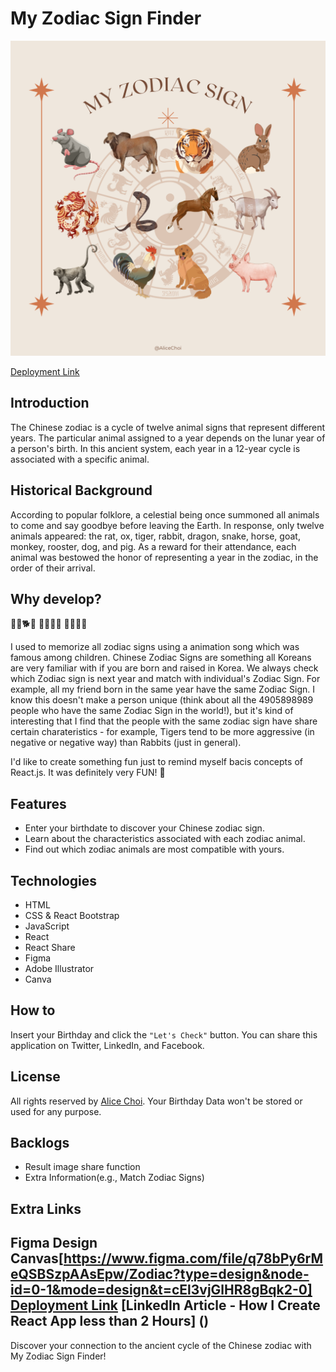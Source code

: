 # My Zodiac Sign Finder
![main image](/public/images/main2.png)

[Deployment Link](https://my-zodiac-sign.onrender.com/)

## Introduction
The Chinese zodiac is a cycle of twelve animal signs that represent different years. The particular animal assigned to a year depends on the lunar year of a person's birth. In this ancient system, each year in a 12-year cycle is associated with a specific animal.

## Historical Background
According to popular folklore, a celestial being once summoned all animals to come and say goodbye before leaving the Earth. In response, only twelve animals appeared: the rat, ox, tiger, rabbit, dragon, snake, horse, goat, monkey, rooster, dog, and pig. As a reward for their attendance, each animal was bestowed the honor of representing a year in the zodiac, in the order of their arrival.

## Why develop?
🐯🐀🐕🐓
🐄🐐🐒🐍
🐖🐎🐲🐇

I used to memorize all zodiac signs using a animation song which was famous among children. Chinese Zodiac Signs are something all Koreans are very familiar with if you are born and raised in Korea. We always check which Zodiac sign is next year and match with individual's Zodiac Sign. For example, all my friend born in the same year have the same Zodiac Sign. I know this doesn't make a person unique (think about all the 4905898989 people who have the same Zodiac Sign in the world!), but it's kind of interesting that I find that the people with the same zodiac sign have share certain charateristics - for example, Tigers tend to be more aggressive (in negative or negative way) than Rabbits (just in general). 

I'd like to create something fun just to remind myself bacis concepts of React.js. It was definitely very FUN! 💖

## Features
- Enter your birthdate to discover your Chinese zodiac sign.
- Learn about the characteristics associated with each zodiac animal.
- Find out which zodiac animals are most compatible with yours.

## Technologies
- HTML
- CSS & React Bootstrap
- JavaScript
- React
- React Share 
- Figma
- Adobe Illustrator
- Canva

## How to
Insert your Birthday and click the `"Let's Check"` button.
You can share this application on Twitter, LinkedIn, and Facebook.

## License
All rights reserved by [Alice Choi](https://github.com/virgoeun).
Your Birthday Data won't be stored or used for any purpose.

## Backlogs
- Result image share function
- Extra Information(e.g., Match Zodiac Signs) 

## Extra Links
Figma Design Canvas[https://www.figma.com/file/q78bPy6rMeQSBSzpAAsEpw/Zodiac?type=design&node-id=0-1&mode=design&t=cEl3vjGlHR8gBqk2-0]
[Deployment Link](https://my-zodiac-sign.onrender.com/)
[LinkedIn Article - How I Create React App less than 2 Hours] ()
---

Discover your connection to the ancient cycle of the Chinese zodiac with My Zodiac Sign Finder!

